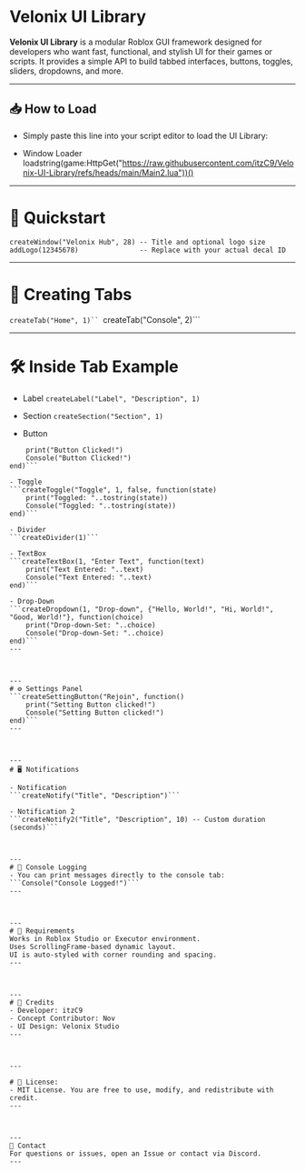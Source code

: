 # Velonix UI Library

**Velonix UI Library** is a modular Roblox GUI framework designed for developers who want fast, functional, and stylish UI for their games or scripts. It provides a simple API to build tabbed interfaces, buttons, toggles, sliders, dropdowns, and more.

---

## 📥 How to Load

- Simply paste this line into your script editor to load the UI Library:

- Window Loader
loadstring(game:HttpGet("https://raw.githubusercontent.com/itzC9/Velonix-UI-Library/refs/heads/main/Main2.lua"))()

---

# 🚀 Quickstart

```createWindow("Velonix Hub", 28) -- Title and optional logo size```
```addLogo(12345678)               -- Replace with your actual decal ID```


---

# 📂 Creating Tabs

```createTab("Home", 1)``
```createTab("Console", 2)```


---

# 🛠️ Inside Tab Example

- Label
```createLabel("Label", "Description", 1)```

- Section
```createSection("Section", 1)```

- Button
```createButton("Button", 1, function()
    print("Button Clicked!")
    Console("Button Clicked!")
end)```

- Toggle
```createToggle("Toggle", 1, false, function(state)
    print("Toggled: "..tostring(state))
    Console("Toggled: "..tostring(state))
end)```

- Divider
```createDivider(1)```

- TextBox
```createTextBox(1, "Enter Text", function(text)
    print("Text Entered: "..text)
    Console("Text Entered: "..text)
end)```

- Drop-Down
```createDropdown(1, "Drop-down", {"Hello, World!", "Hi, World!", "Good, World!"}, function(choice)
    print("Drop-down-Set: "..choice)
    Console("Drop-down-Set: "..choice)
end)```
---



---
# ⚙️ Settings Panel
```createSettingButton("Rejoin", function()
    print("Setting Button clicked!") 
    Console("Setting Button clicked!") 
end)```
---



---
# 🖥️ Notifications

- Notification
```createNotify("Title", "Description")```

- Notification 2
```createNotify2("Title", "Description", 10) -- Custom duration (seconds)```



---
# 🧾 Console Logging
- You can print messages directly to the console tab:
```Console("Console Logged!")```
---



---
# 📌 Requirements
Works in Roblox Studio or Executor environment.
Uses ScrollingFrame-based dynamic layout.
UI is auto-styled with corner rounding and spacing.
---



---
# 📣 Credits
- Developer: itzC9
- Concept Contributor: Nov
- UI Design: Velonix Studio
---



---

# 📜 License:
- MIT License. You are free to use, modify, and redistribute with credit.
---



---
💬 Contact
For questions or issues, open an Issue or contact via Discord.
---